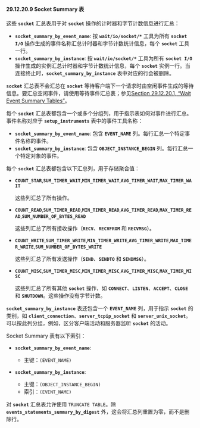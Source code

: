 #### 29.12.20.9 Socket Summary 表

这些 **`socket`** 汇总表用于对 **`socket`** 操作的计时器和字节计数信息进行汇总：

- **`socket_summary_by_event_name`**: 按 **`wait/io/socket/*`** 工具为所有 **`socket I/O`** 操作生成的事件名称汇总计时器和字节计数统计信息，每个 **`socket`** 工具一行。
- **`socket_summary_by_instance`**: 按 **`wait/io/socket/*`** 工具为所有 **`socket I/O`** 操作生成的实例汇总计时器和字节计数统计信息，每个 **`socket`** 实例一行。当连接终止时，**`socket_summary_by_instance`** 表中对应的行会被删除。

**`socket`** 汇总表不会汇总在 **`socket`** 等待客户端下一个请求时由空闲事件生成的等待信息。要汇总空闲事件，请使用等待事件汇总表；参见[Section 29.12.20.1, “Wait Event Summary Tables”](#)。

每个 **`socket`** 汇总表都包含一个或多个分组列，用于指示表如何对事件进行汇总。事件名称对应于 **`setup_instruments`** 表中的事件工具名称：

- **`socket_summary_by_event_name`**: 包含 **`EVENT_NAME`** 列。每行汇总一个特定事件名称的事件。
- **`socket_summary_by_instance`**: 包含 **`OBJECT_INSTANCE_BEGIN`** 列。每行汇总一个特定对象的事件。

每个 **`socket`** 汇总表都包含以下汇总列，用于存储聚合值：

- **`COUNT_STAR`**,**`SUM_TIMER_WAIT`**,**`MIN_TIMER_WAIT`**,**`AVG_TIMER_WAIT`**,**`MAX_TIMER_WAIT`**

  这些列汇总了所有操作。

- **`COUNT_READ`**,**`SUM_TIMER_READ`**,**`MIN_TIMER_READ`**,**`AVG_TIMER_READ`**,**`MAX_TIMER_READ`**,**`SUM_NUMBER_OF_BYTES_READ`**

  这些列汇总了所有接收操作（**`RECV`**、**`RECVFROM`** 和 **`RECVMSG`**）。

- **`COUNT_WRITE`**,**`SUM_TIMER_WRITE`**,**`MIN_TIMER_WRITE`**,**`AVG_TIMER_WRITE`**,**`MAX_TIMER_WRITE`**,**`SUM_NUMBER_OF_BYTES_WRITE`**

  这些列汇总了所有发送操作（**`SEND`**、**`SENDTO`** 和 **`SENDMSG`**）。

- **`COUNT_MISC`**,**`SUM_TIMER_MISC`**,**`MIN_TIMER_MISC`**,**`AVG_TIMER_MISC`**,**`MAX_TIMER_MISC`**

  这些列汇总了所有其他 **`socket`** 操作，如 **`CONNECT`**、**`LISTEN`**、**`ACCEPT`**、**`CLOSE`** 和 **`SHUTDOWN`**。这些操作没有字节计数。

**`socket_summary_by_instance`** 表还包含一个 **`EVENT_NAME`** 列，用于指示 **`socket`** 的类别，如 **`client_connection`**、**`server_tcpip_socket`** 和 **`server_unix_socket`**。可以按此列分组，例如，区分客户端活动和服务器监听 **`socket`** 的活动。

Socket Summary 表有以下索引：

- **`socket_summary_by_event_name`**:
  - 主键：`(EVENT_NAME)`

- **`socket_summary_by_instance`**:
  - 主键：`(OBJECT_INSTANCE_BEGIN)`
  - 索引：`(EVENT_NAME)`

对 **`socket`** 汇总表允许使用 `TRUNCATE TABLE`。除 **`events_statements_summary_by_digest`** 外，这会将汇总列重置为零，而不是删除行。